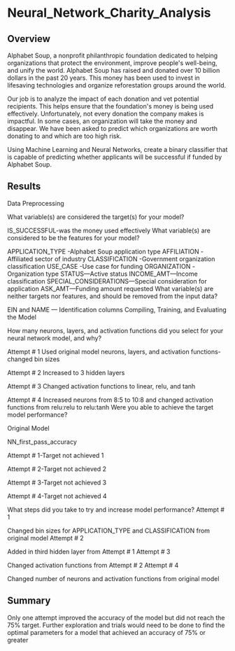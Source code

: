 # Neural_Network_Charity_Analysis

## Overview

Alphabet Soup, a nonprofit philanthropic foundation dedicated to helping organizations that protect the environment, improve people's well-being, and unify the world. Alphabet Soup has raised and donated over 10 billion dollars in the past 20 years. This money has been used to invest in lifesaving technologies and organize reforestation groups around the world.

Our job is to analyze the impact of each donation and vet potential recipients. This helps ensure that the foundation's money is being used effectively. Unfortunately, not every donation the company makes is impactful. In some cases, an organization will take the money and disappear. We have been asked to predict which organizations are worth donating to and which are too high risk.

Using Machine Learning and Neural Networks, create a binary classifier that is capable of predicting whether applicants will be successful if funded by Alphabet Soup.

## Results

Data Preprocessing

What variable(s) are considered the target(s) for your model?

IS_SUCCESSFUL-was the money used effectively
What variable(s) are considered to be the features for your model?

APPLICATION_TYPE -Alphabet Soup application type
AFFILIATION -Affiliated sector of industry
CLASSIFICATION -Government organization classification
USE_CASE -Use case for funding
ORGANIZATION -Organization type
STATUS—Active status
INCOME_AMT—Income classification
SPECIAL_CONSIDERATIONS—Special consideration for application
ASK_AMT—Funding amount requested
What variable(s) are neither targets nor features, and should be removed from the input data?

EIN and NAME — Identification columns
Compiling, Training, and Evaluating the Model

How many neurons, layers, and activation functions did you select for your neural network model, and why?

Attempt # 1
Used original model neurons, layers, and activation functions-changed bin sizes

Attempt # 2
Increased to 3 hidden layers

Attempt # 3
Changed activation functions to linear, relu, and tanh

Attempt # 4
Increased neurons from 8:5 to 10:8 and changed activation functions from relu:relu to relu:tanh
Were you able to achieve the target model performance?

Original Model

NN_first_pass_accuracy

Attempt # 1-Target not achieved
1

Attempt # 2-Target not achieved
2

Attempt # 3-Target not achieved
3

Attempt # 4-Target not achieved
4

What steps did you take to try and increase model performance?
Attempt # 1

Changed bin sizes for APPLICATION_TYPE and CLASSIFICATION from original model
Attempt # 2

Added in third hidden layer from Attempt # 1
Attempt # 3

Changed activation functions from Attempt # 2
Attempt # 4

Changed number of neurons and activation functions from original model

## Summary

Only one attempt improved the accuracy of the model but did not reach the 75% target. Further exploration and trials would need to be done to find the optimal parameters for a model that achieved an accuracy of 75% or greater
